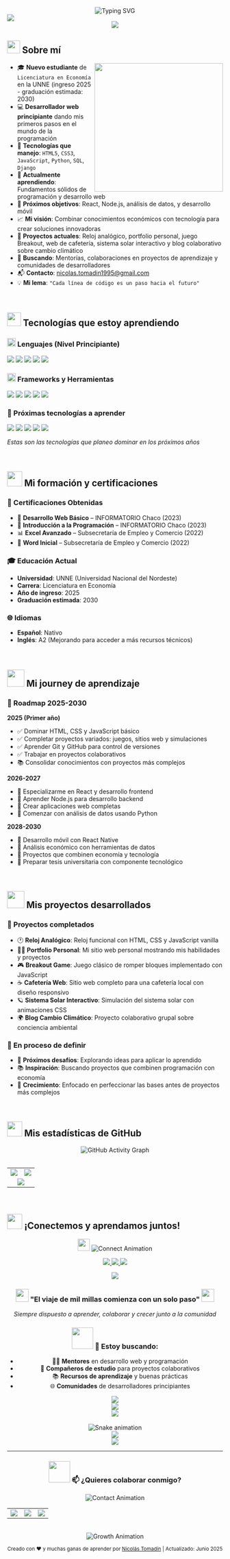 <!-- Título animado -->
<div align="center">
  <img src="https://readme-typing-svg.herokuapp.com?font=Fira+Code&size=32&duration=2800&pause=2000&color=A9FEF7&center=true&vCenter=true&width=940&lines=¡Hola!+👋+Soy+Nicolás+Tomadín;Estudiante+de+Economía+🎓;Desarrollador+Web+Junior+💻;Aprendiendo+y+creciendo+cada+día+🌱" alt="Typing SVG" />
</div>

<!-- Línea divisoria animada -->
<img src="https://user-images.githubusercontent.com/73097560/115834477-dbab4500-a447-11eb-908a-139a6edaec5c.gif">

<!-- Banner con ondas -->
<div align="center">
  <img src="https://capsule-render.vercel.app/api?type=waving&color=gradient&customColorList=6,11,20&height=180&section=header&text=Nicolás%20Tomadín&fontSize=42&fontColor=fff&animation=twinkling&fontAlignY=32"/>
</div>

<!-- Sobre mí -->
## <picture><img src="https://github.com/7oSkaaa/7oSkaaa/blob/main/Images/about_me.gif?raw=true" width="30px"></picture> Sobre mí

<picture> <img align="right" src="https://media.giphy.com/media/SWoSkN6DxTszqIKEqv/giphy.gif" width="300px"></picture>

- 🎓 **Nuevo estudiante** de `Licenciatura en Economía` en la UNNE (ingreso 2025 - graduación estimada: 2030)  
- 💻 **Desarrollador web principiante** dando mis primeros pasos en el mundo de la programación  
- 🚀 **Tecnologías que manejo**: `HTML5`, `CSS3`, `JavaScript`, `Python`, `SQL`, `Django`  
- 🌱 **Actualmente aprendiendo**: Fundamentos sólidos de programación y desarrollo web
- 🎯 **Próximos objetivos**: React, Node.js, análisis de datos, y desarrollo móvil
- 📈 **Mi visión**: Combinar conocimientos económicos con tecnología para crear soluciones innovadoras  
- 🔭 **Proyectos actuales**: Reloj analógico, portfolio personal, juego Breakout, web de cafetería, sistema solar interactivo y blog colaborativo sobre cambio climático
- 👯 **Buscando**: Mentorías, colaboraciones en proyectos de aprendizaje y comunidades de desarrolladores
- 📬 **Contacto**: [nicolas.tomadin1995@gmail.com](mailto:nicolas.tomadin1995@gmail.com)  
- 💡 **Mi lema**: `"Cada línea de código es un paso hacia el futuro"`  

<br>

## <img src="https://media2.giphy.com/media/QssGEmpkyEOhBCb7e1/giphy.gif?cid=ecf05e47a0n3gi1bfqntqmob8g9aid1oyj2wr3ds3mg700bl&rid=giphy.gif" width="32"> Tecnologías que estoy aprendiendo

### <picture><img src="https://github.com/7oSkaaa/7oSkaaa/blob/main/Images/Programming_Languages.gif?raw=true" width="20px"></picture> Lenguajes (Nivel Principiante)

<p align="left">
  <img src="https://img.shields.io/badge/HTML5-E34F26?style=for-the-badge&logo=html5&logoColor=white" />
  <img src="https://img.shields.io/badge/CSS3-1572B6?style=for-the-badge&logo=css3&logoColor=white" />
  <img src="https://img.shields.io/badge/JavaScript-F7DF1E?style=for-the-badge&logo=javascript&logoColor=black" />
  <img src="https://img.shields.io/badge/Python-3776AB?style=for-the-badge&logo=python&logoColor=white" />
  <img src="https://img.shields.io/badge/SQL-336791?style=for-the-badge&logo=postgresql&logoColor=white" />
</p>

### <picture><img src="https://github.com/7oSkaaa/7oSkaaa/blob/main/Images/Front_End.gif?raw=true" width="20px"></picture> Frameworks y Herramientas

<p align="left">
  <img src="https://img.shields.io/badge/Django-092E20?style=for-the-badge&logo=django&logoColor=white" />
  <img src="https://img.shields.io/badge/Git-F05032?style=for-the-badge&logo=git&logoColor=white" />
  <img src="https://img.shields.io/badge/GitHub-181717?style=for-the-badge&logo=github&logoColor=white" />
  <img src="https://img.shields.io/badge/VS_Code-007ACC?style=for-the-badge&logo=visual-studio-code&logoColor=white" />
  <img src="https://img.shields.io/badge/Bootstrap-563D7C?style=for-the-badge&logo=bootstrap&logoColor=white" />
</p>

### 🎯 Próximas tecnologías a aprender

<p align="left">
  <img src="https://img.shields.io/badge/React-61DAFB?style=for-the-badge&logo=react&logoColor=black&opacity=0.6" />
  <img src="https://img.shields.io/badge/Node.js-339933?style=for-the-badge&logo=nodedotjs&logoColor=white&opacity=0.6" />
  <img src="https://img.shields.io/badge/React_Native-61DAFB?style=for-the-badge&logo=react&logoColor=black&opacity=0.6" />
  <img src="https://img.shields.io/badge/Pandas-150458?style=for-the-badge&logo=pandas&logoColor=white&opacity=0.6" />
  <img src="https://img.shields.io/badge/TypeScript-007ACC?style=for-the-badge&logo=typescript&logoColor=white&opacity=0.6" />
</p>

*Estas son las tecnologías que planeo dominar en los próximos años*

<br>

## <img src="https://media.giphy.com/media/iY8CRBdQXODJSCERIr/giphy.gif" width="35"> Mi formación y certificaciones

### 📜 Certificaciones Obtenidas
- 🏅 **Desarrollo Web Básico** – INFORMATORIO Chaco (2023)  
- 🧠 **Introducción a la Programación** – INFORMATORIO Chaco (2023)  
- 📊 **Excel Avanzado** – Subsecretaría de Empleo y Comercio (2022)  
- 📝 **Word Inicial** – Subsecretaría de Empleo y Comercio (2022)  

### 🎓 Educación Actual
- **Universidad**: UNNE (Universidad Nacional del Nordeste)
- **Carrera**: Licenciatura en Economía
- **Año de ingreso**: 2025
- **Graduación estimada**: 2030

### 🌐 Idiomas
- **Español**: Nativo
- **Inglés**: A2 (Mejorando para acceder a más recursos técnicos)

<br>

## <img src="https://media.giphy.com/media/WUlplcMpOCEmTGBtBW/giphy.gif" width="40"> Mi journey de aprendizaje

### 📅 Roadmap 2025-2030

**2025 (Primer año)**
- ✅ Dominar HTML, CSS y JavaScript básico
- ✅ Completar proyectos variados: juegos, sitios web y simulaciones
- ✅ Aprender Git y GitHub para control de versiones
- ✅ Trabajar en proyectos colaborativos
- 📚 Consolidar conocimientos con proyectos más complejos

**2026-2027**
- 🎯 Especializarme en React y desarrollo frontend
- 🎯 Aprender Node.js para desarrollo backend
- 🎯 Crear aplicaciones web completas
- 🎯 Comenzar con análisis de datos usando Python

**2028-2030**
- 🎯 Desarrollo móvil con React Native
- 🎯 Análisis económico con herramientas de datos
- 🎯 Proyectos que combinen economía y tecnología
- 🎯 Preparar tesis universitaria con componente tecnológico

<br>

## <img src="https://media.giphy.com/media/LnQjpWaON8nhr21vNW/giphy.gif" width="40"> Mis proyectos desarrollados

### 🔨 Proyectos completados
- 🕐 **Reloj Analógico**: Reloj funcional con HTML, CSS y JavaScript vanilla
- 👨‍💻 **Portfolio Personal**: Mi sitio web personal mostrando mis habilidades y proyectos
- 🎮 **Breakout Game**: Juego clásico de romper bloques implementado con JavaScript
- ☕ **Cafetería Web**: Sitio web completo para una cafetería local con diseño responsivo
- 🪐 **Sistema Solar Interactivo**: Simulación del sistema solar con animaciones CSS
- 🌍 **Blog Cambio Climático**: Proyecto colaborativo grupal sobre conciencia ambiental

### 🎯 En proceso de definir
- 🤔 **Próximos desafíos**: Explorando ideas para aplicar lo aprendido
- 📚 **Inspiración**: Buscando proyectos que combinen programación con economía
- 🚀 **Crecimiento**: Enfocado en perfeccionar las bases antes de proyectos más complejos

<br>

## <img src="https://media.giphy.com/media/W5eoZHPpUx9sapR0eu/giphy.gif" width="35"> Mis estadísticas de GitHub

<!-- Activity Graph -->
<div align="center">
  <img src="https://github-readme-activity-graph.vercel.app/graph?username=N1coTom55&custom_title=Nicolás's%20GitHub%20Activity%20Graph&bg_color=0D1117&color=7F3FBF&line=7F3FBF&point=7F3FBF&area_color=FFFFFF&title_color=FFFFFF&area=true" alt="GitHub Activity Graph" />
</div>

<br>

<div align="center">
  <table>
    <tr>
      <td width="50%">
        <img src="https://github-readme-stats.vercel.app/api?username=N1coTom55&theme=tokyonight&show_icons=true&count_private=true&hide_border=true" />
      </td>
      <td width="50%">
        <img src="https://github-readme-stats.vercel.app/api/top-langs/?username=N1coTom55&theme=tokyonight&layout=compact&hide_border=true&langs_count=6"/>
      </td>
    </tr>
    <tr>
      <td colspan="2" align="center">
        <img src="https://github-readme-streak-stats.herokuapp.com/?user=N1coTom55&theme=tokyonight&hide_border=true" />
      </td>
    </tr>
  </table>
</div>

<br>

## <img src="https://media.giphy.com/media/LnQjpWaON8nhr21vNW/giphy.gif" width="35"> ¡Conectemos y aprendamos juntos!

<!-- Animated handshake -->
<div align="center">
  <img src="https://media.giphy.com/media/hvRJCLFzcasrR4ia7z/giphy.gif" width="28">
  <img src="https://readme-typing-svg.herokuapp.com?font=Righteous&size=35&duration=3500&pause=1000&color=12D8FA&center=true&vCenter=true&width=500&height=70&lines=Let's+Connect!+🚀;¡Conectemos!+🌟;Let's+Build+Together!+💻" alt="Connect Animation" />
</div>

<!-- Animated social badges -->
<p align="center">
  <a href="mailto:nicolas.tomadin1995@gmail.com">
    <img src="https://img.shields.io/badge/Email-EA4335?style=for-the-badge&logo=gmail&logoColor=white&labelColor=EA4335" />
  </a>
  <a href="https://www.linkedin.com/in/nicolas-tomadin04/" target="_blank">
    <img src="https://img.shields.io/badge/LinkedIn-0A66C2?style=for-the-badge&logo=linkedin&logoColor=white&labelColor=0A66C2" />
  </a>
  <a href="https://github.com/N1coTom55" target="_blank">
    <img src="https://img.shields.io/badge/GitHub-181717?style=for-the-badge&logo=github&logoColor=white&labelColor=181717" />
  </a>
</p>

<!-- Animated quote -->
<div align="center">
  <img src="https://quotes-github-readme.vercel.app/api?type=horizontal&theme=tokyonight" />
</div>

<div align="center">
  <div align="center">
    <h3><img src="https://media.giphy.com/media/hvRJCLFzcasrR4ia7z/giphy.gif" width="30"> "El viaje de mil millas comienza con un solo paso" <img src="https://media.giphy.com/media/hvRJCLFzcasrR4ia7z/giphy.gif" width="30"></h3>
    <p><em>Siempre dispuesto a aprender, colaborar y crecer junto a la comunidad</em></p>
  
  ### <img src="https://media.giphy.com/media/VgCDAzcKvsR6OM0uWg/giphy.gif" width="50"> 💬 Estoy buscando:
  - 👨‍🏫 **Mentores** en desarrollo web y programación
  - 🤝 **Compañeros de estudio** para proyectos colaborativos  
  - 📚 **Recursos de aprendizaje** y buenas prácticas
  - 🌐 **Comunidades** de desarrolladores principiantes
</div>

<!-- Animated visitor counter -->
<div align="center">
  <img src="https://visitcount.itsvg.in/api?id=N1coTom55&label=Profile%20Views&color=6&icon=2&pretty=true" />
  <br>
  <img src="https://komarev.com/ghpvc/?username=N1coTom55&style=for-the-badge&color=brightgreen&label=VISITORS" />
</div>

<!-- Profile trophy -->
<div align="center">
  <img src="https://github-profile-trophy.vercel.app/?username=N1coTom55&theme=tokyonight&no-frame=true&no-bg=true&margin-w=4" />
</div>

<br>

<!-- Contribution snake -->
<div align="center">
  <img src="https://raw.githubusercontent.com/N1coTom55/N1coTom55/output/snake.svg" alt="Snake animation" />
</div>

<!-- Animated footer wave -->
<div align="center">
  <img src="https://capsule-render.vercel.app/api?type=waving&color=gradient&customColorList=6,11,20&height=120&section=footer&animation=twinkling"/>
</div>

<!-- Línea divisoria final -->
<img src="https://user-images.githubusercontent.com/73097560/115834477-dbab4500-a447-11eb-908a-139a6edaec5c.gif">

---

<div align="center">
  
  
  ### <img src="https://media.giphy.com/media/MIGbtLZoVjbl0bYbAd/giphy.gif" width="50"> 📫 ¿Quieres colaborar conmigo?
  
  <img src="https://readme-typing-svg.herokuapp.com?font=Righteous&size=25&duration=3000&pause=1000&color=F7931E&center=true&vCenter=true&width=600&lines=¿Tienes+una+idea+interesante?+💡;¿Quieres+colaborar+en+un+proyecto?+🚀;¡No+dudes+en+contactarme!+📞" alt="Contact Animation" />
  
  <br>
  
  <table>
    <tr>
      <td align="center">
        <a href="mailto:nicolas.tomadin1995@gmail.com">
          <img src="https://img.shields.io/badge/📧_Escríbeme-EA4335?style=for-the-badge&logoColor=white&labelColor=EA4335" />
        </a>
      </td>
      <td align="center">
        <a href="https://www.linkedin.com/in/nicolas-tomadin04/">
          <img src="https://img.shields.io/badge/🤝_Conectemos-0A66C2?style=for-the-badge&logoColor=white&labelColor=0A66C2" />
        </a>
      </td>
      <td align="center">
        <a href="https://github.com/N1coTom55">
          <img src="https://img.shields.io/badge/💻_Sígueme-181717?style=for-the-badge&logoColor=white&labelColor=181717" />
        </a>
      </td>
    </tr>
  </table>
  
  <br>
  
  <!-- Animated growing text -->
  <div align="center">
    <img src="https://readme-typing-svg.herokuapp.com?font=Righteous&size=20&duration=4000&pause=1000&color=39FF14&center=true&vCenter=true&width=800&lines=🌱+En+constante+crecimiento;Cada+día+es+una+oportunidad+para+aprender+algo+nuevo+✨;Let's+code+the+future+together!+🚀" alt="Growth Animation" />
  </div>
  <p><sub>Creado con ❤️ y muchas ganas de aprender por <a href="https://github.com/N1coTom55">Nicolás Tomadín</a> | Actualizado: Junio 2025</sub></p>
</div>
